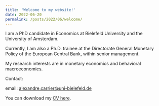 ```yaml
---
title: 'Welcome to my website!'
date: 2022-06-20
permalink: /posts/2022/06/welcome/
---
```

      
I am a PhD candidate in Economics at Bielefeld University and the University of Amsterdam.  

Currently, I am also a Ph.D. trainee at the Directorate General Monetary Policy of the European Central Bank, within senior management.

My research interests are in monetary economics and behavioral macroeconomics.

Contact:

email: alexandre.carrier@uni-bielefeld.de


You can download my [CV here](/assets/CV_Alexandre_Carrier_March2023.pdf).
